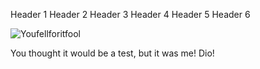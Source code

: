 Header 1
Header 2
Header 3
Header 4
Header 5
Header 6

![Youfellforitfool](https://encrypted-tbn0.gstatic.com/images?q=tbn:ANd9GcQgx0wF0K5o8ZORXLgc7IEfBFOfiZr_TJGhfhU7HpsWs7eCHLEs)

You thought it would be a test, but it was me! Dio!
